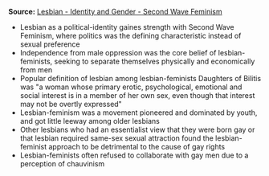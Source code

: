 **Source:** [Lesbian - Identity and Gender - Second Wave Feminism](https://www.primidi.com/lesbian/identity_and_gender/second_wave_feminism)

- Lesbian as a political-identity gaines strength with Second Wave Feminism, where politics was the defining characteristic instead of sexual preference
- Independence from male oppression was the core belief of lesbian-feminists, seeking to separate themselves physically and economically from men
- Popular definition of lesbian among lesbian-feminists Daughters of Bilitis was "a woman whose primary erotic, psychological, emotional and social interest is in a member of her own sex, even though that interest may not be overtly expressed"
- Lesbian-feminism was a movement pioneered and dominated by youth, and got little leeway among older lesbians
- Other lesbians who had an essentialist view that they were born gay or that lesbian required same-sex sexual attraction found the lesbian-feminist approach to be detrimental to the cause of gay rights
- Lesbian-feminists often refused to collaborate with gay men due to a perception of chauvinism